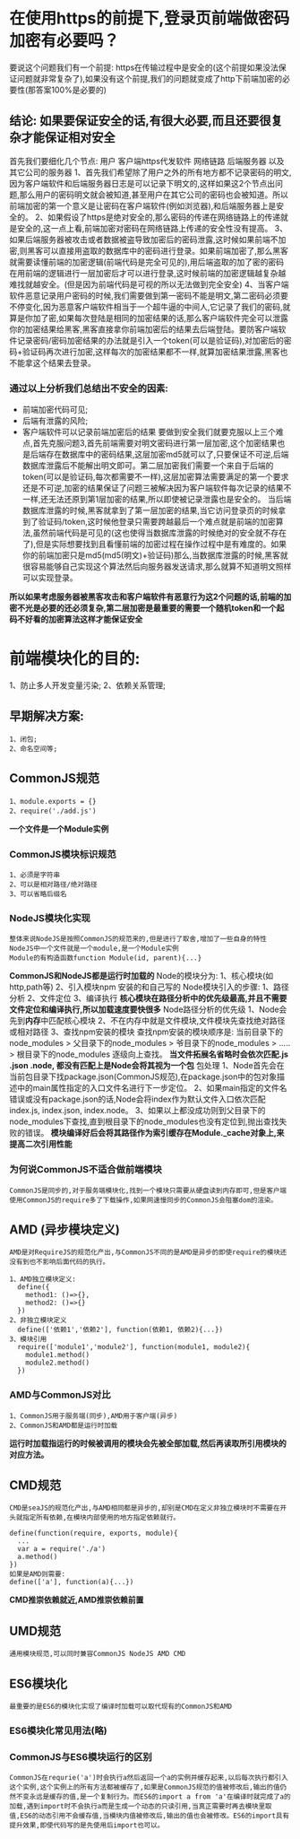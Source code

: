 # 在使用https的前提下,登录页前端做密码加密有必要吗？
  要说这个问题我们有一个前提: 
    https在传输过程中是安全的(这个前提如果没法保证问题就非常复杂了),如果没有这个前提,我们的问题就变成了http下前端加密的必要性(那答案100%是必要的)
  
  ## 结论: 如果要保证安全的话,有很大必要,而且还要很复杂才能保证相对安全
  首先我们要细化几个节点: 用户 客户端https代发软件 网络链路 后端服务器 以及其它公司的服务器
  1、首先我们希望除了用户之外的所有地方都不记录密码的明文,因为客户端软件和后端服务器日志是可以记录下明文的,这样如果这2个节点出问题,那么用户的密码明文就会被知道,甚至用户在其它公司的密码也会被知道。所以前端加密的第一个意义是让密码在客户端软件(例如浏览器),和后端服务器上是安全的。
  2、如果假设了https是绝对安全的,那么密码的传递在网络链路上的传递就是安全的,这一点上看,前端加密对密码在网络链路上传递的安全性没有提高。
  3、如果后端服务器被攻击或者数据被盗导致加密后的密码泄露,这时候如果前端不加密,则黑客可以直接用盗取的数据库中的密码进行登录。如果前端加密了,那么黑客就需要读懂前端的加密逻辑(前端代码是完全可见的),用后端盗取的加了密的密码在用前端的逻辑进行一层加密后才可以进行登录,这时候前端的加密逻辑越复杂越难找就越安全。(但是因为前端代码是可视的所以无法做到完全安全)
  4、当客户端软件恶意记录用户密码的时候,我们需要做到第一密码不能是明文,第二密码必须要不停变化,因为恶意客户端软件相当于一个超牛逼的中间人,它记录了我们的密码,就算是你加了密,如果每次登陆是相同的加密结果的话,那么客户端软件完全可以泄露你的加密结果给黑客,黑客直接拿你前端加密后的结果去后端登陆。要防客户端软件记录密码/密码加密结果的办法就是引入一个token(可以是验证码),对加密后的密码+验证码再次进行加密,这样每次的加密结果都不一样,就算加密结果泄露,黑客也不能拿这个结果去登录。

  ### 通过以上分析我们总结出不安全的因素:
  + 前端加密代码可见;
  + 后端有泄露的风险;
  + 客户端软件可以记录前端加密后的结果
  要做到安全我们就要克服以上三个难点,首先克服问题3,首先前端需要对明文密码进行第一层加密,这个加密结果也是后端存在数据库中的密码结果,这层加密md5就可以了,只要保证不可逆,后端数据库泄露后不能解出明文即可。第二层加密我们需要一个来自于后端的token(可以是验证码,每次都需要不一样),这层加密算法需要满足的第一个要求还是不可逆,加密的结果保证了问题三被解决因为客户端软件每次记录的结果不一样,还无法还原到第1层加密的结果,所以即使被记录泄露也是安全的。
  当后端数据库泄露的时候,黑客就拿到了第一层加密的结果,当它访问登录页的时候拿到了验证码/token,这时候他登录只需要跨越最后一个难点就是前端的加密算法,虽然前端代码是可见的(这也使得当数据库泄露的时候绝对的安全就不存在了),但是实际想要找到且看懂前端的加密过程在操作过程中是有难度的。如果你的前端加密只是md5(md5(明文)+验证码)那么,当数据库泄露的时候,黑客就很容易能够自己实现这个算法然后向服务器发送请求,那么就算不知道明文照样可以实现登录。

  **所以如果考虑服务器被黑客攻击和客户端软件有恶意行为这2个问题的话,前端的加密不光是必要的还必须复杂,第二层加密是最重要的需要一个随机token和一个起码不好看的加密算法这样才能保证安全**

# 前端模块化的目的:
  1、防止多人开发变量污染;
  2、依赖关系管理;

  ## 早期解决方案:
    1、闭包;
    2、命名空间等;

  ## CommonJS规范
    1、module.exports = {}
    2、require('./add.js')
  **一个文件是一个Module实例**
    
  ### CommonJS模块标识规范
    1、必须是字符串
    2、可以是相对路径/绝对路径
    3、可以省略后缀名

  ### NodeJS模块化实现
    整体来说NodeJS是按照CommonJS的规范来的,但是进行了取舍,增加了一些自身的特性
    NodeJS中一个文件就是一个module,是一个Module实例
    Module的有构造函数function Module(id, parent){...}
  **CommonJS和NodeJS都是运行时加载的**
    Node的模块分为:
      1、核心模块(如http,path等)
      2、引入模块npm 安装的和自己写的
    Node模块引入的步骤:
      1、路径分析
      2、文件定位
      3、编译执行
  **核心模块在路径分析中的优先级最高,并且不需要文件定位和编译执行,所以加载速度要快很多**
    Node路径分析的优先级
      1、Node会先到**内存**中匹配核心模块
      2、不在内存中就是文件模块,文件模块先查找绝对路径或相对路径
      3、查找npm安装的模块
        查找npm安装的模块顺序是: 当前目录下的node_modules > 父目录下的node_modules > 爷目录下的node_modules > ..... > 根目录下的node_modules 逐级向上查找。
      **当文件拓展名省略时会依次匹配.js .json .node, 都没有匹配上是Node会将其视为一个包**
      包处理
        1、Node首先会在当前包目录下找package.json(CommonJS规范),在package.json中的包对象描述中的main属性指定的入口文件名进行下一步定位。
        2、如果main指定的文件名错误或没有package.json的话,Node会将index作为默认文件入口依次匹配index.js, index.json, index.node。
        3、如果以上都没成功则到父目录下的node_modules下查找,直到根目录下的node_modules也没有定位到,抛出查找失败的错误。
  **模块编译好后会将其路径作为索引缓存在Module._cache对象上,来提高二次引用性能**

  ### 为何说CommonJS不适合做前端模块
    CommonJS是同步的,对于服务端模块化,找到一个模块只需要从硬盘读到内存即可,但是客户端使用CommonJS的require多了下载操作,如果网速慢同步的CommonJS会阻塞dom的渲染。

  ## AMD (异步模块定义) 
    AMD是对RequireJS的规范化产出,与CommonJS不同的是AMD是异步的即使require的模块还没有到也不影响后面代码的执行。

    1、AMD独立模块定义:
      define({
        method1: ()=>{},
        method2: ()=>{}
      })
    2、非独立模块定义
      define(['依赖1','依赖2'], function(依赖1, 依赖2){...})
    3、模块引用
      require(['module1','module2'], function(module1, module2){
        module1.method()
        module2.method()
      })
    
  ### AMD与CommonJS对比
    1、CommonJS用于服务端(同步),AMD用于客户端(异步)
    2、CommonJS和AMD都是运行时加载
  **运行时加载指运行的时候被调用的模块会先被全部加载,然后再读取所引用模块的对应方法。**

  ## CMD规范
    CMD是seaJS的规范化产出,与AMD相同都是异步的,却别是CMD在定义非独立模块时不需要在开头就指定所有依赖,在模块内部使用的地方指定依赖就行。

    define(function(require, exports, module){
      ...
      var a = require('./a')
      a.method()
    })
    如果是AMD则需要:
    define(['a'], function(a){...})
  **CMD推崇依赖就近,AMD推崇依赖前置**

  ## UMD规范
    通用模块规范,可以同时兼容CommonJS NodeJS AMD CMD 
  
  ## ES6模块化
    最重要的是ES6的模块化实现了编译时加载可以取代现有的CommonJS和AMD

  ### ES6模块化常见用法(略)
  
  ### CommonJS与ES6模块运行的区别
    CommonJS在requrie('a')时会执行a然后返回一个a的实例并缓存起来,以后每次执行都引入这个实例,这个实例上的所有方法都被缓存了,如果是CommonJS规范的值被修改后,输出的值仍然不变永远是缓存的值,是一个复制行为。而ES6的import a from 'a'在编译时就完成了a的加载,遇到import时不会执行a而是生成一个动态的只读引用,当真正需要时再去模块里取值,ES6的动态引用不会缓存值,当模块内值被修改后,输出的值也会被修改。ES6的import具有提升效果,即使代码写的是先使用后import也可以。




